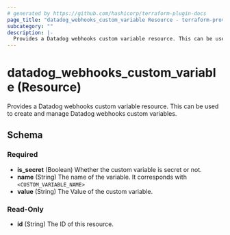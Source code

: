 ```yaml
---
# generated by https://github.com/hashicorp/terraform-plugin-docs
page_title: "datadog_webhooks_custom_variable Resource - terraform-provider-datadog"
subcategory: ""
description: |-
  Provides a Datadog webhooks custom variable resource. This can be used to create and manage Datadog webhooks custom variables.
---
```


# datadog_webhooks_custom_variable (Resource)

Provides a Datadog webhooks custom variable resource. This can be used to create and manage Datadog webhooks custom variables.



<!-- schema generated by tfplugindocs -->
## Schema

### Required

- **is_secret** (Boolean) Whether the custom variable is secret or not.
- **name** (String) The name of the variable. It corresponds with `<CUSTOM_VARIABLE_NAME>`
- **value** (String) The Value of the custom variable.

### Read-Only

- **id** (String) The ID of this resource.


